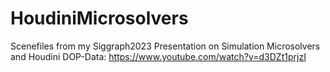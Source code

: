 # HoudiniMicrosolvers
Scenefiles from my Siggraph2023 Presentation on Simulation Microsolvers and Houdini DOP-Data:
https://www.youtube.com/watch?v=d3DZt1prjzI
